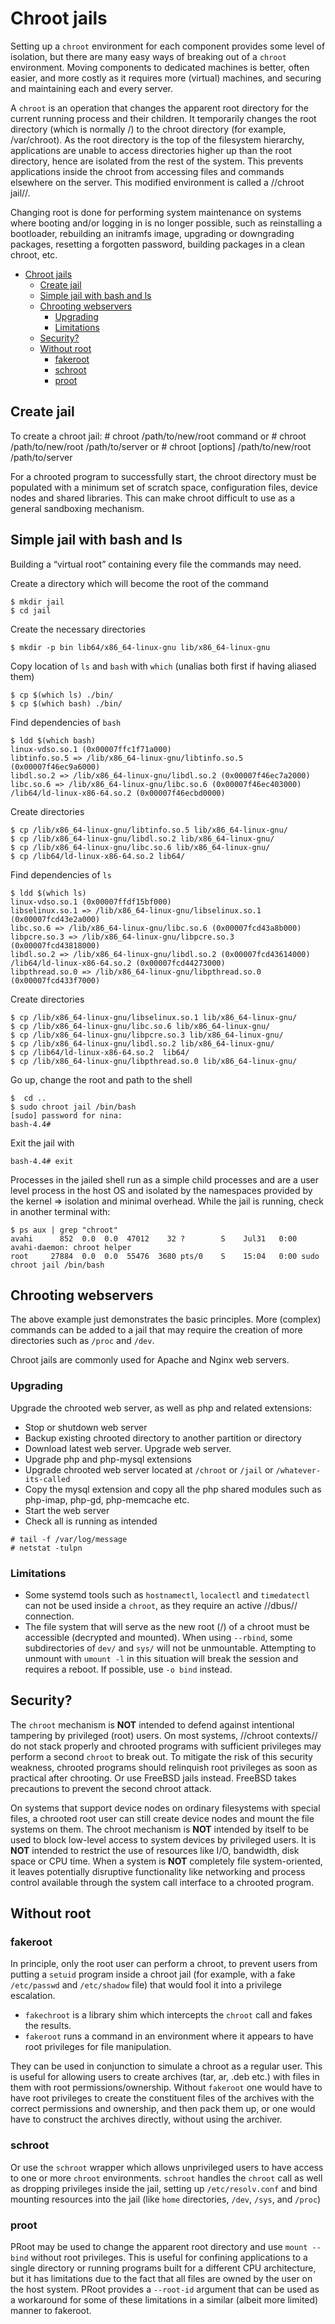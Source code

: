 # Chroot jails

Setting up a `chroot` environment for each component provides some level of isolation, but there are many easy ways of breaking out of a `chroot` environment. Moving components to dedicated machines is better, often easier, and more costly as it requires more (virtual) machines, and securing and maintaining each and every server.

A `chroot` is an operation that changes the apparent root directory for the current running process and their children. It temporarily changes the root directory (which is normally /) to the chroot directory (for example, /var/chroot). As the root directory is the top of the filesystem hierarchy, applications are unable to access directories higher up than the root directory, hence are isolated from the rest of the system. This prevents applications inside the chroot from accessing files and commands elsewhere on the server. This modified environment is called a //chroot jail//.

Changing root is done for performing system maintenance on systems where booting and/or logging in is no longer possible, such as reinstalling a bootloader, rebuilding an initramfs image, upgrading or downgrading packages, resetting a forgotten password, building packages in a clean chroot, etc. 

- [Chroot jails](#chroot-jails)
  - [Create jail](#create-jail)
  - [Simple jail with bash and ls](#simple-jail-with-bash-and-ls)
  - [Chrooting webservers](#chrooting-webservers)
    - [Upgrading](#upgrading)
    - [Limitations](#limitations)
  - [Security?](#security)
  - [Without root](#without-root)
    - [fakeroot](#fakeroot)
    - [schroot](#schroot)
    - [proot](#proot)

## Create jail
    
To create a chroot jail:
    # chroot /path/to/new/root command
or
    # chroot /path/to/new/root /path/to/server
or
    # chroot [options] /path/to/new/root /path/to/server

For a chrooted program to successfully start, the chroot directory must be populated with a minimum set of scratch space, configuration files, device nodes and shared libraries. This can make chroot difficult to use as a general sandboxing mechanism. 

## Simple jail with bash and ls

Building a “virtual root” containing every file the commands may need.

Create a directory which will become the root of the command

```
$ mkdir jail
$ cd jail
```

Create the necessary directories

```
$ mkdir -p bin lib64/x86_64-linux-gnu lib/x86_64-linux-gnu
```

Copy location of `ls` and `bash` with `which` (unalias both first if having aliased them)

```
$ cp $(which ls) ./bin/
$ cp $(which bash) ./bin/
```
 
Find dependencies of `bash`

```
$ ldd $(which bash)
linux-vdso.so.1 (0x00007ffc1f71a000)
libtinfo.so.5 => /lib/x86_64-linux-gnu/libtinfo.so.5 (0x00007f46ec9a6000)
libdl.so.2 => /lib/x86_64-linux-gnu/libdl.so.2 (0x00007f46ec7a2000)
libc.so.6 => /lib/x86_64-linux-gnu/libc.so.6 (0x00007f46ec403000)
/lib64/ld-linux-x86-64.so.2 (0x00007f46ecbd0000)
```

Create directories

```
$ cp /lib/x86_64-linux-gnu/libtinfo.so.5 lib/x86_64-linux-gnu/
$ cp /lib/x86_64-linux-gnu/libdl.so.2 lib/x86_64-linux-gnu/
$ cp /lib/x86_64-linux-gnu/libc.so.6 lib/x86_64-linux-gnu/
$ cp /lib64/ld-linux-x86-64.so.2 lib64/
```

Find dependencies of `ls`

```
$ ldd $(which ls)
linux-vdso.so.1 (0x00007ffdf15bf000)
libselinux.so.1 => /lib/x86_64-linux-gnu/libselinux.so.1 (0x00007fcd43e2a000)
libc.so.6 => /lib/x86_64-linux-gnu/libc.so.6 (0x00007fcd43a8b000)
libpcre.so.3 => /lib/x86_64-linux-gnu/libpcre.so.3 (0x00007fcd43818000)
libdl.so.2 => /lib/x86_64-linux-gnu/libdl.so.2 (0x00007fcd43614000)
/lib64/ld-linux-x86-64.so.2 (0x00007fcd44273000)
libpthread.so.0 => /lib/x86_64-linux-gnu/libpthread.so.0 (0x00007fcd433f7000)
```

Create directories

```
$ cp /lib/x86_64-linux-gnu/libselinux.so.1 lib/x86_64-linux-gnu/
$ cp /lib/x86_64-linux-gnu/libc.so.6 lib/x86_64-linux-gnu/
$ cp /lib/x86_64-linux-gnu/libpcre.so.3 lib/x86_64-linux-gnu/
$ cp /lib/x86_64-linux-gnu/libdl.so.2 lib/x86_64-linux-gnu/
$ cp /lib64/ld-linux-x86-64.so.2  lib64/
$ cp /lib/x86_64-linux-gnu/libpthread.so.0 lib/x86_64-linux-gnu/ 
```
  
Go up, change the root and path to the shell

```
$  cd ..
$ sudo chroot jail /bin/bash
[sudo] password for nina: 
bash-4.4#
```

Exit the jail with

```
bash-4.4# exit
```

Processes in the jailed shell run as a simple child processes and are a user level process in the host OS and isolated by the namespaces provided by the kernel => isolation and minimal overhead. While the jail is running, check in another terminal with:

```
$ ps aux | grep "chroot"
avahi      852  0.0  0.0  47012    32 ?        S    Jul31   0:00 avahi-daemon: chroot helper
root     27884  0.0  0.0  55476  3680 pts/0    S    15:04   0:00 sudo chroot jail /bin/bash
```

## Chrooting webservers

The above example just demonstrates the basic principles. More (complex) commands can be added to a jail that may require the creation of more directories such as `/proc` and `/dev`. 

Chroot jails are commonly used for Apache and Nginx web servers. 

### Upgrading

Upgrade the chrooted web server, as well as php and related extensions:

- Stop or shutdown web server
- Backup existing chrooted directory to another partition or directory
- Download latest web server. Upgrade web server. 
- Upgrade php and php-mysql extensions
- Upgrade chrooted web server located at `/chroot` or `/jail` or `/whatever-its-called`
- Copy the mysql extension and copy all the php shared modules such as php-imap, php-gd, php-memcache etc.
- Start the web server
- Check all is running as intended

```
# tail -f /var/log/message
# netstat -tulpn
```

### Limitations 

* Some systemd tools such as `hostnamectl`, `localectl` and `timedatectl` can not be used inside a `chroot`, as they require an active //dbus// connection. 
* The file system that will serve as the new root (/) of a chroot must be accessible (decrypted and mounted).  When using `--rbind`, some subdirectories of `dev/` and `sys/` will not be unmountable. Attempting to unmount with `umount -l` in this situation will break the session and requires a reboot. If possible, use `-o bind` instead.

## Security?

The `chroot` mechanism is **NOT** intended to defend against intentional tampering by privileged (root) users. On most systems, //chroot contexts// do not stack properly and chrooted programs with sufficient privileges may perform a second `chroot` to break out. To mitigate the risk of this security weakness, chrooted programs should relinquish root privileges as soon as practical after chrooting. Or use FreeBSD jails instead. FreeBSD takes precautions to prevent the second chroot attack.

On systems that support device nodes on ordinary filesystems with special files, a chrooted root user can still create device nodes and mount the file systems on them. The chroot mechanism is **NOT** intended by itself to be used to block low-level access to system devices by privileged users. It is **NOT** intended to restrict the use of resources like I/O, bandwidth, disk space or CPU time. When a system is **NOT** completely file system-oriented, it leaves potentially disruptive functionality like networking and process control available through the system call interface to a chrooted program. 

## Without root

### fakeroot 
In principle, only the root user can perform a chroot, to prevent users from putting a `setuid` program inside a chroot jail (for example, with a fake `/etc/passwd` and `/etc/shadow` file) that would fool it into a privilege escalation.

* `fakechroot` is a library shim which intercepts the `chroot` call and fakes the results. 
* `fakeroot` runs a command in an environment where it appears to have root privileges for file manipulation.

They can be used in conjunction to simulate a chroot as a regular user. This is useful for allowing users to create archives (tar, ar, .deb etc.) with files in them with root permissions/ownership. Without `fakeroot` one would have to have root privileges to create the constituent files of the archives with the correct permissions and ownership, and then pack them up, or one would have to construct the archives directly, without using the archiver. 

### schroot
Or use the `schroot` wrapper which allows unprivileged users to have access to one or more `chroot` environments. `schroot` handles the `chroot` call as well as dropping privileges inside the jail, setting up `/etc/resolv.conf` and bind mounting resources into the jail (like `home` directories, `/dev`, `/sys`, and `/proc`)

### proot
PRoot may be used to change the apparent root directory and use `mount --bind` without root privileges. This is useful for confining applications to a single directory or running programs built for a different CPU architecture, but it has limitations due to the fact that all files are owned by the user on the host system. PRoot provides a `--root-id` argument that can be used as a workaround for some of these limitations in a similar (albeit more limited) manner to fakeroot. 
